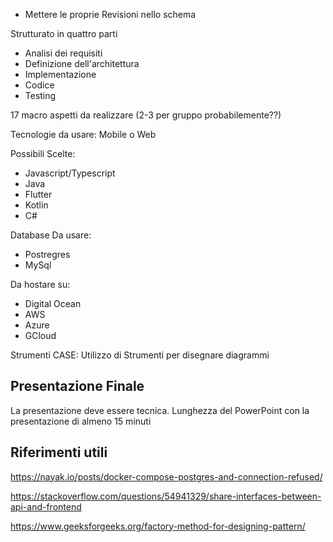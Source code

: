 - Mettere le proprie Revisioni nello schema

Strutturato in quattro parti
- Analisi dei requisiti
- Definizione dell'architettura
- Implementazione
- Codice
- Testing

17 macro aspetti da realizzare (2-3 per gruppo probabilemente??)

Tecnologie da usare: Mobile o Web

Possibili Scelte:
- Javascript/Typescript
- Java
- Flutter
- Kotlin
- C#

Database Da usare:
- Postregres
- MySql

Da hostare su:
- Digital Ocean
- AWS
- Azure
- GCloud


Strumenti CASE: Utilizzo di Strumenti per disegnare diagrammi

## Presentazione Finale

La presentazione deve essere tecnica.
Lunghezza del PowerPoint con la presentazione di almeno 15 minuti

## Riferimenti utili
https://nayak.io/posts/docker-compose-postgres-and-connection-refused/

https://stackoverflow.com/questions/54941329/share-interfaces-between-api-and-frontend

https://www.geeksforgeeks.org/factory-method-for-designing-pattern/


